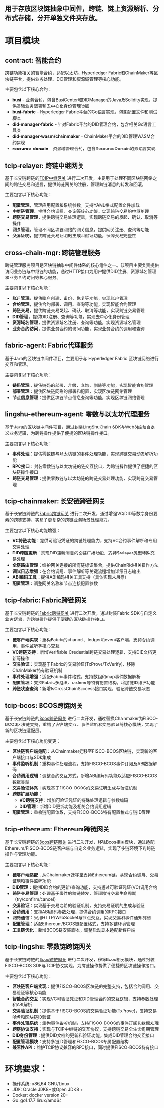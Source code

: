 ## 用于存放区块链抽象中间件，跨链、链上资源解析、分布式存储，分开单独文件夹存放。

# 项目模块

## contract: 智能合约

跨链功能相关的智能合约，适配以太坊、Hyperledger Fabric和ChainMaker等区块链平台，提供业务处理、DID管理和资源域管理等核心功能。

主要包含以下核心合约：

- **busi** - 业务合约，包含BusiCenter和DIDManager的Java及Solidity实现，提供基础业务逻辑和去中心化身份管理功能
- **busi-fabric** - Hyperledger Fabric平台的Go语言实现，包含配置文件和测试脚本
- **did-manager-fabric** - 针对Fabric平台的DID管理合约，包含相关Go语言工具类
- **did-manager-wasm/chainmaker** - ChainMaker平台的DID管理WASM合约实现
- **resource-domain** - 资源域管理合约，包含ResourceDomain的双语言实现

## tcip-relayer: 跨链中继网关

基于长安链跨链的[TCIP中继网关](https://git.chainmaker.org.cn/chainmaker/tcip-relayer) 进行二次开发，主要用于处理不同区块链网络之间的跨链交易和通信，提供跨链网关的注册，管理跨链消息的转发和回滚。

主要包含以下核心功能：

- **配置管理**，管理应用配置和系统参数，支持YAML格式配置文件加载
- **中继链管理**，提供合约调用、查询等核心功能，实现跨链交易的中继处理
- **跨链交易管理**，提供跨链交易处理逻辑，实现跨链交易的发起、确认、取消等操作
- **网关管理**，管理不同区块链网络的网关信息，提供网关注册、查询等功能
- **交易证明**，提供跨链交易证明的生成和验证功能，保障交易完整性

## cross-chain-mgr: 跨链管理服务

跨链管理服务项目是区块链抽象中间件体系的核心组件之一。该项目主要负责提供访问业务链与中继链的功能，通过HTTP接口为用户提供DID注册、资源域名管理和业务合约访问等核心服务。

主要包含以下核心功能：

- **账户管理**，提供账户创建、备份、恢复等功能，实现账户管理
- **合约管理**，提供合约部署、调用、查询等功能，实现智能合约管理
- **跨链交易**，提供跨链交易发起、确认、取消等功能，实现跨链交易管理
- **DID管理**，提供DID注册、查询等功能，实现去中心化身份管理
- **资源域名管理**，提供资源域名注册、查询等功能，实现资源域名管理
- **业务合约访问**，提供业务合约的访问功能，实现业务合约的调用和查询

## fabric-agent: Fabric代理服务

基于Java的区块链中间件项目，主要用于与 Hyperledger Fabric 区块链网络进行交互和管理。

主要包含以下核心功能：
- **链码管理**：提供链码的部署、升级、查询、删除等功能，实现智能合约管理
- **部署管理**：提供区块链网络的部署和配置，实现区块链网络管理
- **节点信息管理**：提供区块链节点信息查询等功能，实现区块链网络管理

## lingshu-ethereum-agent: 零数与以太坊代理服务

基于Java的区块链中间件项目，通过封装LingShuChain SDK与Web3j库和自定义业务逻辑，为跨链操作提供了便捷的区块链操作接口。

主要包含以下核心功能：

- **事件处理**：提供零数链与以太坊链的事件处理功能，实现跨链交易动态解析功能
- **RPC接口**：封装零数链与以太坊链的链交互接口，为跨链操作提供了便捷的区块链操作接口
- **跨链交易管理**：提供零数链与以太坊链的跨链交易处理功能，实现跨链交易管理

## tcip-chainmaker: 长安链跨链网关
基于长安链跨链的[Fabric跨链网关](https://git.chainmaker.org.cn/chainmaker/tcip-chainmaker) 进行二次开发，通过增强VC/DID等数字身份要素的跨链支持，实现了更复杂的跨链业务场景处理能力。

主要包含以下核心功能增强：

- **VC跨链功能**：提供可验证凭证的跨链处理能力，支持VC合约事件解析和专用交易处理
- **DID跨链更新**：实现DID更新消息的全链广播功能，支持$relayer类型特殊交易处理
- **全链路由管理**：维护网关连接的所有链标识集合，提供ChainRid相关操作方法
- **调试日志增强**：在合约调用、事件解析等关键流程增加详细日志输出
- **ABI编码工具**：提供ABI编码相关工具支持（具体实现未展示）
- **配置管理**：调整网关名称和节点连接配置参数

## tcip-fabric: Fabric跨链网关
基于长安链跨链的[Fabric跨链网关](https://git.chainmaker.org.cn/chainmaker/tcip-fabric) 进行二次开发，通过封装Fabric SDK与自定义业务逻辑，为跨链操作提供了便捷的区块链操作接口。

主要包含以下核心功能：

- **链客户端实现**：重构Fabric的channel、ledger和event客户端，支持合约调用、事件监听等核心交互
- **VC跨链支持**：新增Verifiable Credential跨链交易处理逻辑，支持DID文档更新等操作
- **交易验证**：实现基于Fabric的交易验证(TxProve/TxVerify)，移除ChainMaker特有验证机制
- **事件处理增强**：适配Fabric事件格式，支持数组和map事件数据解析
- **配置管理**：支持Fabric多组织、orderer等特有配置结构，增加链ID维护功能
- **跨链状态查询**：新增IsCrossChainSuccess接口实现，验证跨链交易状态


## tcip-bcos: BCOS跨链网关
基于长安链跨链的[Bcos跨链网关](https://git.chainmaker.org.cn/chainmaker/tcip-bcos) 进行二次开发，通过替换Chainmaker为FISCO-BCOS区块链支持，重构了客户端交互、事件监听和交易验证等核心模块，实现了新的区块链适配层。

主要包含以下核心功能变更：

- **区块链客户端适配**：从Chainmaker迁移至FISCO-BCOS区块链，实现新的客户端接口与SDK集成
- **事件监听机制**：重构事件处理流程，支持FISCO-BCOS事件订阅及ABI数据解码
- **合约调用逻辑**：调整合约交互方式，新增ABI编解码功能以适应FISCO-BCOS数据类型
- **交易验证体系**：实现基于FISCO-BCOS的交易证明生成与验证机制
- **跨链扩展功能**：
  - **VC跨链支持**：增加可验证凭证的特殊处理逻辑与参数编码
  - **DID管理**：新增DID更新功能及相关合约调用逻辑
- **配置管理**：重构链配置体系，支持FISCO-BCOS特有配置格式与链ID管理


## tcip-ethereum: Ethereum跨链网关
基于长安链跨链的[Bcos跨链网关](https://git.chainmaker.org.cn/chainmaker/tcip-bcos) 进行二次开发，移除Bcos相关模块，通过适配Ethereum/FISCO-BCOS链客户端与自定义业务逻辑，实现了多链环境下的跨链操作与管理功能。

主要包含以下核心功能：

- **链客户端适配**：从Chainmaker迁移至支持Ethereum链，实现合约调用、交易证明和事件监听功能
- **DID管理**：提供DID合约的更新/查询功能，支持通过可验证凭证(VC)调用合约
- **跨链交易管理**：处理基于事件的跨链触发，管理跨链交易生命周期（try/confirm/cancel）
- **交易验证**：实现基于交易哈希的验证机制，支持交易证明的生成与验证
- **合约调用**：支持ABI编码参数处理，提供合约调用的RPC接口
- **网络通信**：采用HTTP/WebSocket与节点交互，实现交易和事件通知机制
- **配置管理**：适配Ethereum/BCOS链配置格式，支持多链环境管理
- **工具链优化**：新增BCOS链安装脚本，调整启动脚本适配新客户端


## tcip-lingshu: 零数链跨链网关
基于长安链跨链的[Bcos跨链网关](https://git.chainmaker.org.cn/chainmaker/tcip-bcos) 进行二次开发，移除Bcos相关模块，通过封装FISCO-BCOS SDK与TCIP协议实现，为跨链操作提供了便捷的区块链操作接口。

主要包含以下核心功能：

- **区块链客户端实现**：提供FISCO-BCOS区块链的完整支持，包括合约调用、交易验证等核心功能
- **智能合约交互**：实现VC可验证凭证和DID管理合约的交互逻辑，支持参数处理和ABI解析
- **交易验证机制**：提供基于FISCO-BCOS的交易验证功能(TxProve)，支持交易哈希和区块链ID验证
- **事件处理系统**：重构事件监听机制，支持FISCO-BCOS的事件订阅和数据处理
- **跨链协议支持**：实现与TCIP中继链的交互协议，支持跨链交易全生命周期管理
- **DID身份管理**：提供DID文档的更新和验证功能，集成DID管理合约交互接口
- **配置管理模块**：支持多链ID管理和FISCO-BCOS专属配置结构
- **兼容性API**：维护TCIP协议兼容的RPC接口，同时提供FISCO-BCOS特有接口


# 环境要求：
* 操作系统: x86_64 GNU/Linux
* JDK: Oracle JDK8+或Open JDK8 +
* Docker: docker version 20+
* Go: go1.17.7 linux/amd64
